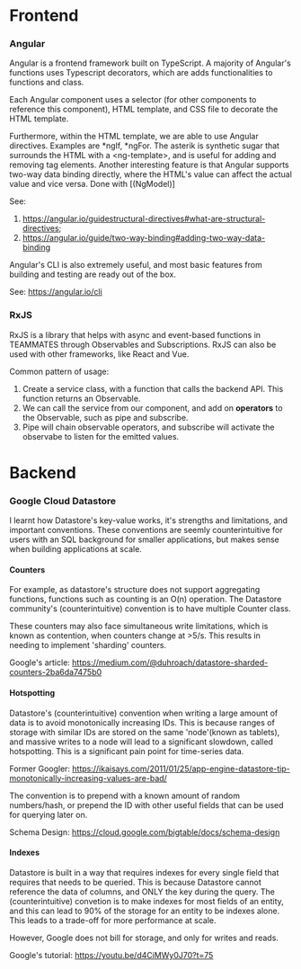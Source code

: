 # Frontend
### Angular
Angular is a frontend framework built on TypeScript. A majority of Angular's functions uses Typescript decorators, which are adds functionalities to functions and class.

Each Angular component uses a selector (for other components to reference this component), HTML template, and CSS file to decorate the HTML template.

Furthermore, within the HTML template, we are able to use Angular directives. Examples are *ngIf, *ngFor. The asterik is synthetic sugar that surrounds the HTML with a \<ng-template>, and is useful for adding and removing tag elements. Another interesting feature is that Angular supports two-way data binding directly, where the HTML's value can affect the actual value and vice versa. Done with [(NgModel)]

See: 
1. https://angular.io/guidestructural-directives#what-are-structural-directives;
2. https://angular.io/guide/two-way-binding#adding-two-way-data-binding


Angular's CLI is also extremely useful, and most basic features from building and testing are ready out of the box. 

See: https://angular.io/cli

### RxJS
RxJS is a library that helps with async and event-based functions in TEAMMATES through Observables and Subscriptions. RxJS can also be used with other frameworks, like React and Vue. 

Common pattern of usage:
1. Create a service class, with a function that calls the backend API. This function returns an Observable.
2. We can call the service from our component, and add on <b>operators</b> to the Observable, such as pipe and subscribe.
3. Pipe will chain observable operators, and subscribe will activate the observabe to listen for the emitted values.
# Backend
### Google Cloud Datastore
I learnt how Datastore's key-value works, it's strengths and limitations, and important conventions. These conventions are seemly counterintuitive for users with an SQL background for smaller applications, but makes sense when building applications at scale.

#### Counters
For example, as datastore's structure does not support aggregating functions, functions such as counting is an O(n) operation. The Datastore community's (counterintuitive) convention is to have multiple Counter class. 

These counters may also face simultaneous write limitations, which is known as contention, when counters change at >5/s. This results in needing to implement 'sharding' counters.

Google's article: https://medium.com/@duhroach/datastore-sharded-counters-2ba6da7475b0

#### Hotspotting
Datastore's (counterintuitive) convention when writing a large amount of data is to avoid monotonically increasing IDs. This is because ranges of storage with similar IDs are stored on the same 'node'(known as tablets), and massive writes to a node will lead to a significant slowdown, called hotspotting. This is a significant pain point for time-series data. 

Former Googler: https://ikaisays.com/2011/01/25/app-engine-datastore-tip-monotonically-increasing-values-are-bad/

The convention is to prepend with a known amount of random numbers/hash, or prepend the ID with other useful fields that can be used for querying later on.

Schema Design: https://cloud.google.com/bigtable/docs/schema-design
#### Indexes
Datastore is built in a way that requires indexes for every single field that requires that needs to be queried. This is because Datastore cannot reference the data of columns, and ONLY the key during the query. The (counterintuitive) convetion is to make indexes for most fields of an entity, and this can lead to 90% of the storage for an entity to be indexes alone. This leads to a trade-off for more performance at scale. 

However, Google does not bill for storage, and only for writes and reads.

Google's tutorial: https://youtu.be/d4CiMWy0J70?t=75